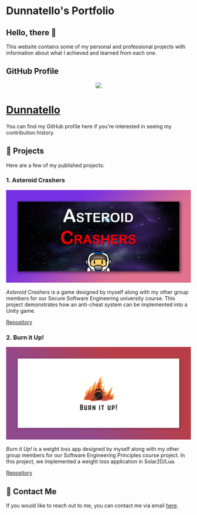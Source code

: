 # Dunnatello's Portfolio
## Hello, there 🌊
This website contains some of my personal and professional projects with information about what I achieved and learned from each one.

## GitHub Profile
<p align="center">
  <kbd><img src="https://avatars.githubusercontent.com/u/11823777" width="400" /></kbd>
</p>

# [Dunnatello](https://www.github.com/Dunnatello)
You can find my GitHub profile here if you're interested in seeing my contribution history.

## 🚀 Projects
<p>Here are a few of my published projects:</p>

### 1. Asteroid Crashers
<p align="center"><img src="https://github.com/Dunnatello/dunnatello.github.io/blob/main/assets/images/AsteroidCrashersGraph.png" width="750" /> </p>

<p><i>Asteroid Crashers</i> is a game designed by myself along with my other group members for our Secure Software Engineering university course. This project demonstrates how an anti-cheat system can be implemented into a Unity game.</p>

[Repository](https://github.com/Dunnatello/AsteroidCrashers/)

### 2. Burn it Up!
<p align="center"><img src="https://github.com/Dunnatello/dunnatello.github.io/blob/main/assets/images/BurnItUp%20Graph.png" width="750" /> </p>

<p><i>Burn it Up!</i> is a weight loss app designed by myself along with my other group members for our Software Engineering Principles course project. In this project, we implemented a weight loss application in Solar2D/Lua.</p>

[Repository](https://github.com/Dunnatello/BurnItUp)

## 📨 Contact Me
If you would like to reach out to me, you can contact me via email [here](mailto:dunnatelloyt@gmail.com).
